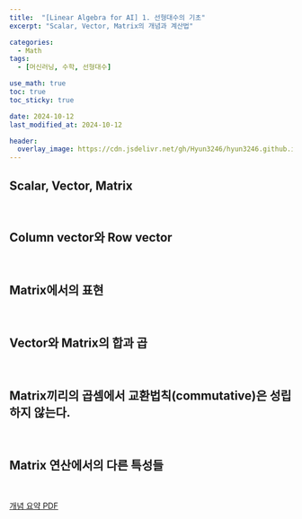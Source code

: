 ```yaml
---
title:  "[Linear Algebra for AI] 1. 선형대수의 기초"
excerpt: "Scalar, Vector, Matrix의 개념과 계산법"

categories:
  - Math
tags:
  - [머신러닝, 수학, 선형대수]

use_math: true
toc: true
toc_sticky: true

date: 2024-10-12
last_modified_at: 2024-10-12

header:
  overlay_image: https://cdn.jsdelivr.net/gh/Hyun3246/hyun3246.github.io@master/image/overlay image/Linear Algebra for AI.png
---
```

## Scalar, Vector, Matrix

<br/>

## Column vector와 Row vector

<br/>

## Matrix에서의 표현

<br/>

## Vector와 Matrix의 합과 곱

<br/>

## Matrix끼리의 곱셈에서 교환법칙(commutative)은 성립하지 않는다.

<br/>

## Matrix 연산에서의 다른 특성들

<br/>

[개념 요약 PDF](https://github.com/Hyun3246/Code-Warehouse/blob/4a9754fd4545f4d8172e38f00fea56b1938a6a94/Linear%20Algebra%20for%20ML/1.%20%EC%84%A0%ED%98%95%EB%8C%80%EC%88%98%EC%9D%98%20%EA%B8%B0%EC%B4%88.pdf)

